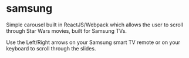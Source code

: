 # samsung
Simple carousel built in ReactJS/Webpack which allows the user to scroll through Star Wars movies, built for Samsung TVs.

Use the Left/Right arrows on your Samsung smart TV remote or on your keyboard to scroll through the slides.
